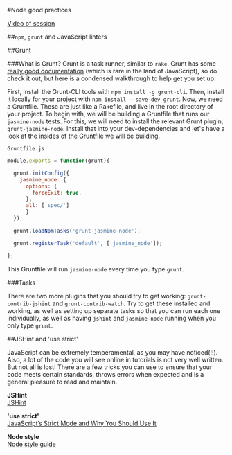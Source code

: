 #Node good practices 

[Video of session](https://www.youtube.com/watch?v=-EaT-6rGNqI)

##`npm`, `grunt` and JavaScript linters

##Grunt

###What is Grunt?
Grunt is a task runner, similar to `rake`. Grunt has some [really good documentation](http://gruntjs.com/getting-started) (which is rare in the land of JavaScript), so do check it out, but here is a condensed walkthrough to help get you set up.

First, install the Grunt-CLI tools with `npm install -g grunt-cli`. Then, install it locally for your project with `npm install --save-dev grunt`. 
Now, we need a Gruntfile. These are just like a Rakefile, and live in the root directory of your project. To begin with, we will be building a Gruntfile that runs our `jasmine-node` tests. For this, we will need to install the relevant Grunt plugin, `grunt-jasmine-node`. Install that into your dev-dependencies and let's have a look at the insides of the Gruntfile we will be building. 

`Gruntfile.js`
```javascript
module.exports = function(grunt){

  grunt.initConfig({
    jasmine_node: {
      options: {
        forceExit: true,
      },
      all: ['spec/']
      }
  });

  grunt.loadNpmTasks('grunt-jasmine-node');

  grunt.registerTask('default', ['jasmine_node']);

};
```

This Gruntfile will run `jasmine-node` every time you type `grunt`. 

###Tasks

There are two more plugins that you should try to get working: `grunt-contrib-jshint` and `grunt-contrib-watch`. Try to get these installed and working, as well as setting up separate tasks so that you can run each one individually, as well as having `jshint` and `jasmine-node` running when you only type `grunt`.

##JSHint and 'use strict'

JavaScript can be extremely temperamental, as you may have noticed(!!). Also, a lot of the code you will see online in tutorials is not very well written. But not all is lost! There are a few tricks you can use to ensure that your code meets certain standards, throws errors when expected and is a general pleasure to read and maintain. 

__JSHint__  
[JSHint](http://jshint.com/)  

__'use strict'__  
[JavaScript’s Strict Mode and Why You Should Use It](http://cjihrig.com/blog/javascripts-strict-mode-and-why-you-should-use-it/)  

__Node style__  
[Node style guide](https://github.com/felixge/node-style-guide)
